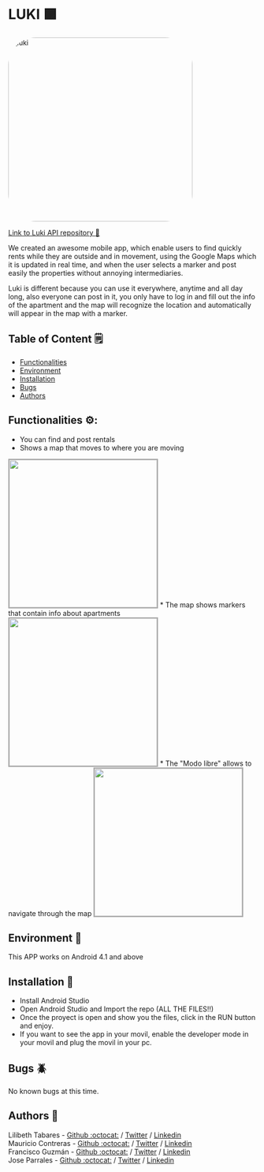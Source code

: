 # LUKI :purple_square:
<img width="374" alt="luki" src="https://user-images.githubusercontent.com/65993425/112252659-881cc000-8c2b-11eb-9bb0-b2a266e5dac0.png" style="border-radius: 15%;"/>  

[Link to Luki API repository :link:](https://github.com/LiliTa1762/luki_backend)

We created an awesome mobile app, which enable users to find quickly rents while they are outside and in movement, using the Google Maps which it is updated in real time, and when the user selects a marker and post easily the properties without annoying intermediaries.

Luki is different because you can use it everywhere, anytime and all day long, also everyone can post in it, you only have to log in and fill out the info of the apartment and the map will recognize the location and automatically will appear in the map with a marker.

## Table of Content :spiral_notepad:
* [Functionalities](#functionalities)
* [Environment](#environment)
* [Installation](#installation)
* [Bugs](#bugs)
* [Authors](#authors)

## Functionalities :gear::
* You can find and post rentals
* Shows a map that moves to where you are moving  
<img src="https://user-images.githubusercontent.com/65993425/112252255-c4035580-8c2a-11eb-87b3-7fa82844e03f.jpeg" width="300" style="border: solid 2px #aaaaaa;"/>
* The map shows markers that contain info about apartments  
<img src="https://user-images.githubusercontent.com/65993425/112251592-923dbf00-8c29-11eb-9a29-54d0bc31dd38.png" width="300" style="border: solid 2px #aaaaaa;"/>
* The "Modo libre" allows to navigate through the map  
<img src="https://user-images.githubusercontent.com/65993425/112251277-f318c780-8c28-11eb-8e6b-e60f6f71ba00.jpg" width="300" style="border: solid 2px #aaaaaa;"/>

## Environment :iphone:
This APP works on Android 4.1 and above

## Installation :minidisc:
* Install Android Studio
* Open Android Studio and Import the repo (ALL THE FILES!!)
* Once the proyect is open and show you the files, click in the RUN button and enjoy.
* If you want to see the app in your movil, enable the developer mode in your movil and plug the movil in your pc.


## Bugs :beetle:
No known bugs at this time. 

## Authors :busts_in_silhouette:
Lilibeth Tabares - [Github :octocat:](https://github.com/LiliTa1762) / [Twitter](https://twitter.com/LilibethTabares)  / [Linkedin](https://www.linkedin.com/in/lilibeth-tabares/)  
Mauricio Contreras - [Github :octocat:](https://github.com/mauroxcf) / [Twitter](https://twitter.com/MauroJCF)  / [Linkedin](https://www.linkedin.com/in/mauricio-contrerasf/)  
Francisco Guzmán - [Github :octocat:](https://github.com/I7RANK) / [Twitter](https://twitter.com/I7RANKI)  / [Linkedin](https://www.linkedin.com/in/francisco-guzman-herrera/)  
Jose Parrales - [Github :octocat:](https://github.com/JParrales) / [Twitter](https://twitter.com/JParrales7)  / [Linkedin](https://www.linkedin.com/in/jparrales/)  
